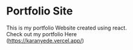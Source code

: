 # Portfolio Site<br>
This is my portfolio Website created using react.<br>
Check out my portfolio Here<br>
(https://karanyede.vercel.app/)
